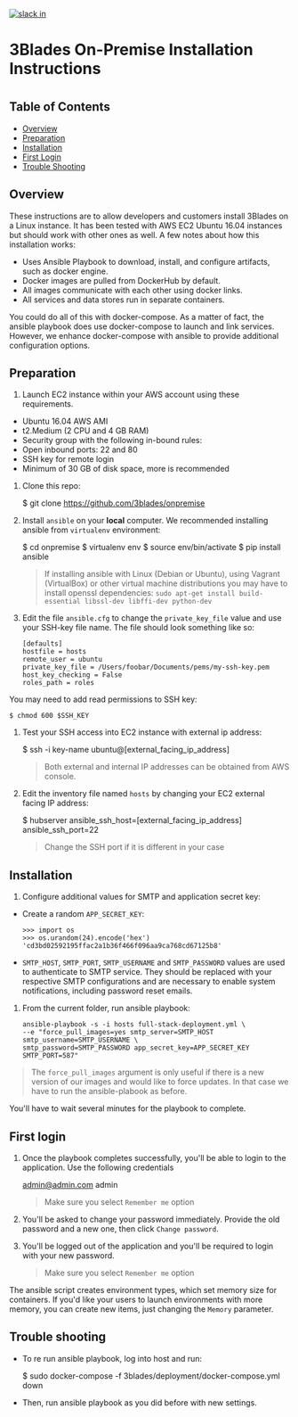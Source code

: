 [![slack in](https://slackin-pypmyuhqds.now.sh/badge.svg)](https://slackin-pypmyuhqds.now.sh/)

# 3Blades On-Premise Installation Instructions
#

## Table of Contents

- [Overview](#overview)
- [Preparation](#preparation)
- [Installation](#installation)
- [First Login](#first-login)
- [Trouble Shooting](#trouble-shooting)

## Overview

These instructions are to allow developers and customers install 3Blades on a Linux instance. It has been tested with AWS EC2 Ubuntu 16.04 instances but should work with other ones as well. A few notes about how this installation works:

- Uses Ansible Playbook to download, install, and configure artifacts, such as docker engine.
- Docker images are pulled from DockerHub by default.
- All images communicate with each other using docker links.
- All services and data stores run in separate containers.

You could do all of this with docker-compose. As a matter of fact, the ansible playbook does use docker-compose to launch and link services. However, we enhance docker-compose with ansible to provide additional configuration options.

## Preparation

1. Launch EC2 instance within your AWS account using these requirements.

- Ubuntu 16.04 AWS AMI
- t2.Medium (2 CPU and 4 GB RAM)
- Security group with the following in-bound rules:
- Open inbound ports: 22 and 80
- SSH key for remote login
- Minimum of 30 GB of disk space, more is recommended

1. Clone this repo:

    $ git clone https://github.com/3blades/onpremise

1. Install `ansible` on your **local** computer. We recommended installing ansible from `virtualenv` environment:

    $ cd onpremise
    $ virtualenv env
    $ source env/bin/activate
    $ pip install ansible

    > If installing ansible with Linux (Debian or Ubuntu), using Vagrant (VirtualBox) or other virtual machine distributions you may have to install openssl dependencies: `sudo apt-get install build-essential libssl-dev libffi-dev python-dev`

1. Edit the file `ansible.cfg` to change the `private_key_file` value and use your SSH-key file name. The file should look something like so:

    ```
    [defaults]
    hostfile = hosts
    remote_user = ubuntu
    private_key_file = /Users/foobar/Documents/pems/my-ssh-key.pem
    host_key_checking = False
    roles_path = roles
    ```
You may need to add read permissions to SSH key:

    $ chmod 600 $SSH_KEY

1. Test your SSH access into EC2 instance with external ip address:

    $ ssh -i key-name ubuntu@[external_facing_ip_address]

    > Both external and internal IP addresses can be obtained from AWS console.

1. Edit the inventory file named `hosts` by changing your EC2 external facing IP address:

    $ hubserver ansible_ssh_host=[external_facing_ip_address] ansible_ssh_port=22

    > Change the SSH port if it is different in your case

## Installation

1. Configure additional values for SMTP and application secret key:

- Create a random `APP_SECRET_KEY`:

    ```   
    >>> import os
    >>> os.urandom(24).encode('hex')
    'cd3bd02592195ffac2a1b36f466f096aa9ca768cd67125b8'
    ```

- `SMTP_HOST`, `SMTP_PORT`, `SMTP_USERNAME` and `SMTP_PASSWORD` values are used to authenticate to SMTP service. They should be replaced with your respective SMTP configurations and are necessary to enable system notifications, including password reset emails.

1. From the current folder, run ansible playbook:

    ```
    ansible-playbook -s -i hosts full-stack-deployment.yml \
    --e "force_pull_images=yes smtp_server=SMTP_HOST smtp_username=SMTP_USERNAME \
    smtp_password=SMTP_PASSWORD app_secret_key=APP_SECRET_KEY SMTP_PORT=587"
    ```

  > The `force_pull_images` argument is only useful if there is a new version of our images and would like to force updates. In that case we have to run the ansible-plabook as before.

You'll have to wait several minutes for the playbook to complete.

## First login

1. Once the playbook completes successfully, you'll be able to login to the application. Use the following credentials

     admin@admin.com
     admin
     > Make sure you select `Remember me` option

1. You'll be asked to change your password immediately. Provide the old password and a new one, then click `Change password`.

1. You'll be logged out of the application and you'll be required to login with your new password.

     > Make sure you select `Remember me` option

The ansible script creates environment types, which set memory size for containers. If you'd like your users to launch environments with more memory, you can create new items, just changing the `Memory` parameter.

## Trouble shooting

- To re run ansible playbook, log into host and run:

    $ sudo docker-compose -f 3blades/deployment/docker-compose.yml down

- Then, run ansible playbook as you did before with new settings.
